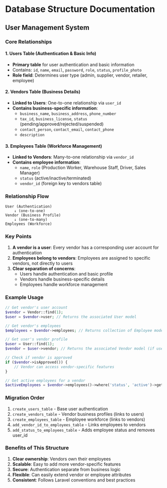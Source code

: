 # Database Structure Documentation

## User Management System

### Core Relationships

#### 1. Users Table (Authentication & Basic Info)
- **Primary table** for user authentication and basic information
- Contains: `id`, `name`, `email`, `password`, `role`, `status`, `profile_photo`
- **Role field**: Determines user type (admin, supplier, vendor, retailer, employee)

#### 2. Vendors Table (Business Details)
- **Linked to Users**: One-to-one relationship via `user_id`
- **Contains business-specific information**:
  - `business_name`, `business_address`, `phone_number`
  - `tax_id`, `business_license`, `status` (pending/approved/rejected/suspended)
  - `contact_person`, `contact_email`, `contact_phone`
  - `description`

#### 3. Employees Table (Workforce Management)
- **Linked to Vendors**: Many-to-one relationship via `vendor_id`
- **Contains employee information**:
  - `name`, `role` (Production Worker, Warehouse Staff, Driver, Sales Manager)
  - `status` (active/inactive/terminated)
  - `vendor_id` (foreign key to vendors table)

### Relationship Flow

```
User (Authentication)
    ↓ (one-to-one)
Vendor (Business Profile)
    ↓ (one-to-many)
Employees (Workforce)
```

### Key Points

1. **A vendor is a user**: Every vendor has a corresponding user account for authentication
2. **Employees belong to vendors**: Employees are assigned to specific vendors, not directly to users
3. **Clear separation of concerns**:
   - Users handle authentication and basic profile
   - Vendors handle business-specific details
   - Employees handle workforce management

### Example Usage

```php
// Get vendor's user account
$vendor = Vendor::find(1);
$user = $vendor->user; // Returns the associated User model

// Get vendor's employees
$employees = $vendor->employees; // Returns collection of Employee models

// Get user's vendor profile
$user = User::find(1);
$vendor = $user->vendor; // Returns the associated Vendor model (if user is a vendor)

// Check if vendor is approved
if ($vendor->isApproved()) {
    // Vendor can access vendor-specific features
}

// Get active employees for a vendor
$activeEmployees = $vendor->employees()->where('status', 'active')->get();
```

### Migration Order

1. `create_users_table` - Base user authentication
2. `create_vendors_table` - Vendor business profiles (links to users)
3. `create_employees_table` - Employee workforce (links to vendors)
4. `add_vendor_id_to_employees_table` - Links employees to vendors
5. `add_status_to_employees_table` - Adds employee status and removes user_id

### Benefits of This Structure

1. **Clear ownership**: Vendors own their employees
2. **Scalable**: Easy to add more vendor-specific features
3. **Secure**: Authentication separate from business logic
4. **Flexible**: Can easily extend vendor or employee attributes
5. **Consistent**: Follows Laravel conventions and best practices 